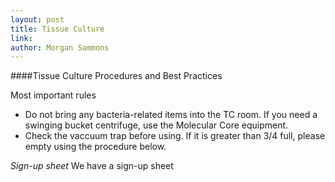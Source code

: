 ```yaml
---
layout: post
title: Tissue Culture
link: 
author: Morgan Sammons
---
```


####Tissue Culture Procedures and Best Practices

Most important rules

* Do not bring any bacteria-related items into the TC room. If you need a swinging bucket centrifuge, use the Molecular Core equipment. 
* Check the vaccuum trap before using. If it is greater than 3/4 full, please empty using the procedure below. 


_Sign-up sheet_
We have a sign-up sheet 